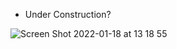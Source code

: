 * Under Construction?

![Screen Shot 2022-01-18 at 13 18 55](https://user-images.githubusercontent.com/81774070/150012290-4490394f-897d-4a98-986c-f86bafc35fb1.png)
